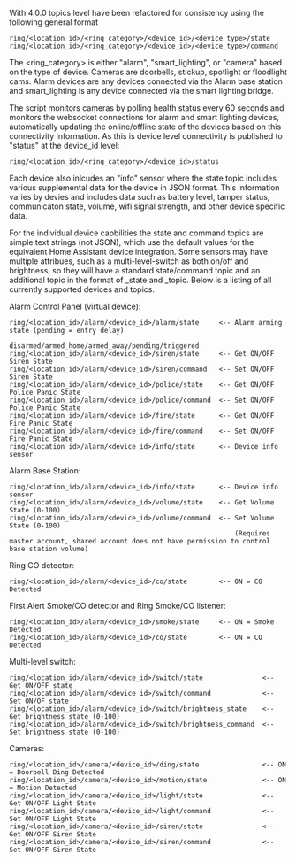 With 4.0.0 topics level have been refactored for consistency using the following general format
```
ring/<location_id>/<ring_category>/<device_id>/<device_type>/state
ring/<location_id>/<ring_category>/<device_id>/<device_type>/command
```

The <ring_category> is either "alarm", "smart_lighting", or "camera" based on the type of device.  Cameras are doorbells, stickup, spotlight or floodlight cams.  Alarm devices are any devices connected via the Alarm base station and smart_lighting is any device connected via the smart lighting bridge.

The script monitors cameras by polling health status every 60 seconds and monitors the websocket connections for alarm and smart lighting devices, automatically updating the online/offline state of the devices based on this connectivity information.  As this is device level connectivity is published to "status" at the device_id level:
```
ring/<location_id>/<ring_category>/<device_id>/status
```

Each device also inlcudes an "info" sensor where the state topic includes various supplemental data for the device in JSON format.  This information varies by devies and includes data such as battery level, tamper status, communicaton state, volume, wifi signal strength, and other device specific data.

For the individual device capbilities the state and command topics are simple text strings (not JSON), which use the default values for the equivalent Home Assistant device integration.  Some sensors may have multiple attribues, such as a multi-level-switch as both on/off and brightness, so they will have a standard state/command topic and an additional topic in the format of <attribute>_state and <attribute>_topic.  Below is a listing of all currently supported devices and topics.

Alarm Control Panel (virtual device):
```
ring/<location_id>/alarm/<device_id>/alarm/state     <-- Alarm arming state (pending = entry delay)
                                                         disarmed/armed_home/armed_away/pending/triggered
ring/<location_id>/alarm/<device_id>/siren/state     <-- Get ON/OFF Siren State
ring/<location_id>/alarm/<device_id>/siren/command   <-- Set ON/OFF Siren State
ring/<location_id>/alarm/<device_id>/police/state    <-- Get ON/OFF Police Panic State
ring/<location_id>/alarm/<device_id>/police/command  <-- Set ON/OFF Police Panic State
ring/<location_id>/alarm/<device_id>/fire/state      <-- Get ON/OFF Fire Panic State
ring/<location_id>/alarm/<device_id>/fire/command    <-- Set ON/OFF Fire Panic State
ring/<location_id>/alarm/<device_id>/info/state      <-- Device info sensor
```

Alarm Base Station:
```
ring/<location_id>/alarm/<device_id>/info/state      <-- Device info sensor
ring/<location_id>/alarm/<device_id>/volume/state    <-- Get Volume State (0-100)
ring/<location_id>/alarm/<device_id>/volume/command  <-- Set Volume State (0-100)
                                                         (Requires master account, shared account does not have permission to control base station volume)
```

Ring CO detector:
```
ring/<location_id>/alarm/<device_id>/co/state        <-- ON = CO Detected
```

First Alert Smoke/CO detector and Ring Smoke/CO listener:
```
ring/<location_id>/alarm/<device_id>/smoke/state     <-- ON = Smoke Detected
ring/<location_id>/alarm/<device_id>/co/state        <-- ON = CO Detected
```

Multi-level switch:
```
ring/<location_id>/alarm/<device_id>/switch/state               <-- Get ON/OFF state
ring/<location_id>/alarm/<device_id>/switch/command             <-- Set ON/OF state
ring/<location_id>/alarm/<device_id>/switch/brightness_state    <-- Get brightness state (0-100)
ring/<location_id>/alarm/<device_id>/switch/brightness_command  <-- Set brightness state (0-100)

```

Cameras:
```
ring/<location_id>/camera/<device_id>/ding/state                <-- ON = Doorbell Ding Detected
ring/<location_id>/camera/<device_id>/motion/state              <-- ON = Motion Detected
ring/<location_id>/camera/<device_id>/light/state               <-- Get ON/OFF Light State
ring/<location_id>/camera/<device_id>/light/command             <-- Set ON/OFF Light State
ring/<location_id>/camera/<device_id>/siren/state               <-- Get ON/OFF Siren State
ring/<location_id>/camera/<device_id>/siren/command             <-- Set ON/OFF Siren State
```